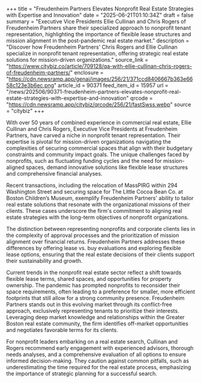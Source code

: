 +++
title = "Freudenheim Partners Elevates Nonprofit Real Estate Strategies with Expertise and Innovation"
date = "2025-06-21T01:10:34Z"
draft = false
summary = "Executive Vice Presidents Ellie Cullinan and Chris Rogers of Freudenheim Partners share their specialized approach to nonprofit tenant representation, highlighting the importance of flexible lease structures and mission alignment in the post-pandemic real estate market."
description = "Discover how Freudenheim Partners' Chris Rogers and Ellie Cullinan specialize in nonprofit tenant representation, offering strategic real estate solutions for mission-driven organizations."
source_link = "https://www.citybiz.co/article/709128/qa-with-ellie-cullinan-chris-rogers-of-freudenheim-partners/"
enclosure = "https://cdn.newsramp.app/genai/images/256/21/371ccd8406667b363e6658c123e3b6ec.png"
article_id = 90371
feed_item_id = 15957
url = "/news/202506/90371-freudenheim-partners-elevates-nonprofit-real-estate-strategies-with-expertise-and-innovation"
qrcode = "https://cdn.newsramp.app/citybiz/qrcode/256/21/fastSwss.webp"
source = "citybiz"
+++

<p>With over 50 years of combined experience in commercial real estate, Ellie Cullinan and Chris Rogers, Executive Vice Presidents at Freudenheim Partners, have carved a niche in nonprofit tenant representation. Their expertise is pivotal for mission-driven organizations navigating the complexities of securing commercial spaces that align with their budgetary constraints and community impact goals. The unique challenges faced by nonprofits, such as fluctuating funding cycles and the need for mission-aligned spaces, demand innovative solutions like flexible lease structures and comprehensive financial analyses.</p><p>Recent transactions, including the relocation of MassPIRG within 294 Washington Street and securing space for The Little Cocoa Bean Co. at Boston Children’s Museum, exemplify Freudenheim Partners' ability to tailor real estate solutions that resonate with the organizational missions of their clients. These cases underscore the firm's commitment to aligning real estate strategies with the long-term objectives of nonprofit organizations.</p><p>The distinction between representing nonprofits and corporate clients lies in the complexity of approval processes and the prioritization of mission alignment over financial returns. Freudenheim Partners addresses these differences by offering lease vs. buy evaluations and exploring flexible lease options, ensuring that the real estate decisions of their clients support their sustainability and growth.</p><p>Current trends in the nonprofit real estate sector reflect a shift towards flexible lease terms, shared spaces, and opportunities for property ownership. The pandemic has prompted nonprofits to reconsider their space requirements, often leading to a preference for smaller, more efficient footprints that still allow for a strong community presence. Freudenheim Partners stands out in this evolving market through its conflict-free approach, exclusively representing tenants to prioritize their interests. Leveraging deep market knowledge and relationships within the Greater Boston real estate community, the firm identifies off-market opportunities and negotiates favorable terms for its clients.</p><p>For nonprofit leaders embarking on a real estate search, Cullinan and Rogers recommend early engagement with experienced advisors, thorough needs analyses, and a comprehensive evaluation of all options to ensure informed decision-making. They caution against common pitfalls, such as underestimating the time required for the real estate process, emphasizing the importance of strategic planning for a successful search.</p>